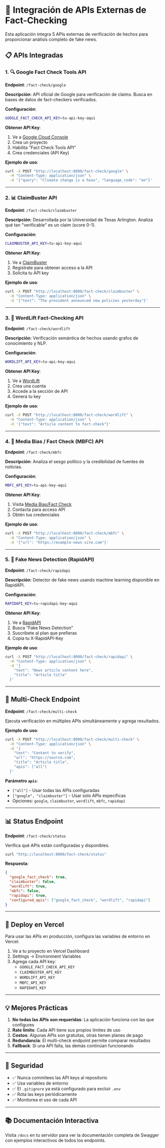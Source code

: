 # 🔌 Integración de APIs Externas de Fact-Checking

Esta aplicación integra 5 APIs externas de verificación de hechos para proporcionar análisis completo de fake news.

## 📋 APIs Integradas

### 1. 🔍 Google Fact Check Tools API
**Endpoint**: `/fact-check/google`

**Descripción**: API oficial de Google para verificación de claims. Busca en bases de datos de fact-checkers verificados.

**Configuración**:
```bash
GOOGLE_FACT_CHECK_API_KEY=tu-api-key-aqui
```

**Obtener API Key**:
1. Ve a [Google Cloud Console](https://console.cloud.google.com/)
2. Crea un proyecto
3. Habilita "Fact Check Tools API"
4. Crea credenciales (API Key)

**Ejemplo de uso**:
```bash
curl -X POST "http://localhost:8000/fact-check/google" \
  -H "Content-Type: application/json" \
  -d '{"query": "Climate change is a hoax", "language_code": "en"}'
```

---

### 2. 📊 ClaimBuster API
**Endpoint**: `/fact-check/claimbuster`

**Descripción**: Desarrollada por la Universidad de Texas Arlington. Analiza qué tan "verificable" es un claim (score 0-1).

**Configuración**:
```bash
CLAIMBUSTER_API_KEY=tu-api-key-aqui
```

**Obtener API Key**:
1. Ve a [ClaimBuster](https://idir.uta.edu/claimbuster/)
2. Regístrate para obtener acceso a la API
3. Solicita tu API key

**Ejemplo de uso**:
```bash
curl -X POST "http://localhost:8000/fact-check/claimbuster" \
  -H "Content-Type: application/json" \
  -d '{"text": "The president announced new policies yesterday"}'
```

---

### 3. 🧠 WordLift Fact-Checking API
**Endpoint**: `/fact-check/wordlift`

**Descripción**: Verificación semántica de hechos usando grafos de conocimiento y NLP.

**Configuración**:
```bash
WORDLIFT_API_KEY=tu-api-key-aqui
```

**Obtener API Key**:
1. Ve a [WordLift](https://wordlift.io/)
2. Crea una cuenta
3. Accede a la sección de API
4. Genera tu key

**Ejemplo de uso**:
```bash
curl -X POST "http://localhost:8000/fact-check/wordlift" \
  -H "Content-Type: application/json" \
  -d '{"text": "Article content to fact-check"}'
```

---

### 4. 📰 Media Bias / Fact Check (MBFC) API
**Endpoint**: `/fact-check/mbfc`

**Descripción**: Analiza el sesgo político y la credibilidad de fuentes de noticias.

**Configuración**:
```bash
MBFC_API_KEY=tu-api-key-aqui
```

**Obtener API Key**:
1. Visita [Media Bias/Fact Check](https://mediabiasfactcheck.com/)
2. Contacta para acceso API
3. Obtén tus credenciales

**Ejemplo de uso**:
```bash
curl -X POST "http://localhost:8000/fact-check/mbfc" \
  -H "Content-Type: application/json" \
  -d '{"url": "https://example-news-site.com"}'
```

---

### 5. 🤖 Fake News Detection (RapidAPI)
**Endpoint**: `/fact-check/rapidapi`

**Descripción**: Detector de fake news usando machine learning disponible en RapidAPI.

**Configuración**:
```bash
RAPIDAPI_KEY=tu-rapidapi-key-aqui
```

**Obtener API Key**:
1. Ve a [RapidAPI](https://rapidapi.com/)
2. Busca "Fake News Detection"
3. Suscríbete al plan que prefieras
4. Copia tu X-RapidAPI-Key

**Ejemplo de uso**:
```bash
curl -X POST "http://localhost:8000/fact-check/rapidapi" \
  -H "Content-Type: application/json" \
  -d '{
    "text": "News article content here",
    "title": "Article title"
  }'
```

---

## 🔄 Multi-Check Endpoint

**Endpoint**: `/fact-check/multi-check`

Ejecuta verificación en múltiples APIs simultáneamente y agrega resultados.

**Ejemplo de uso**:
```bash
curl -X POST "http://localhost:8000/fact-check/multi-check" \
  -H "Content-Type: application/json" \
  -d '{
    "text": "Content to verify",
    "url": "https://source.com",
    "title": "Article title",
    "apis": ["all"]
  }'
```

**Parámetro `apis`**:
- `["all"]` - Usar todas las APIs configuradas
- `["google", "claimbuster"]` - Usar solo APIs específicas
- Opciones: `google`, `claimbuster`, `wordlift`, `mbfc`, `rapidapi`

---

## 📊 Status Endpoint

**Endpoint**: `/fact-check/status`

Verifica qué APIs están configuradas y disponibles.

```bash
curl "http://localhost:8000/fact-check/status"
```

**Respuesta**:
```json
{
  "google_fact_check": true,
  "claimbuster": false,
  "wordlift": true,
  "mbfc": false,
  "rapidapi": true,
  "configured_apis": ["google_fact_check", "wordlift", "rapidapi"]
}
```

---

## 🚀 Deploy en Vercel

Para usar las APIs en producción, configura las variables de entorno en Vercel:

1. Ve a tu proyecto en Vercel Dashboard
2. Settings → Environment Variables
3. Agrega cada API key:
   - `GOOGLE_FACT_CHECK_API_KEY`
   - `CLAIMBUSTER_API_KEY`
   - `WORDLIFT_API_KEY`
   - `MBFC_API_KEY`
   - `RAPIDAPI_KEY`

---

## 💡 Mejores Prácticas

1. **No todas las APIs son requeridas**: La aplicación funciona con las que configures
2. **Rate limits**: Cada API tiene sus propios límites de uso
3. **Costos**: Algunas APIs son gratuitas, otras tienen planes de pago
4. **Redundancia**: El multi-check endpoint permite comparar resultados
5. **Fallback**: Si una API falla, las demás continúan funcionando

---

## 🔐 Seguridad

- ✅ Nunca commitees las API keys al repositorio
- ✅ Usa variables de entorno
- ✅ El `.gitignore` ya está configurado para excluir `.env`
- ✅ Rota las keys periódicamente
- ✅ Monitorea el uso de cada API

---

## 📚 Documentación Interactiva

Visita `/docs` en tu servidor para ver la documentación completa de Swagger con ejemplos interactivos de todos los endpoints.